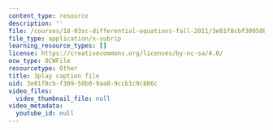 ```yaml
---
content_type: resource
description: ''
file: /courses/18-03sc-differential-equations-fall-2011/3e01f8cbf30950b09aa89ccb1c9c886c_zreI4HllD80.vtt
file_type: application/x-subrip
learning_resource_types: []
license: https://creativecommons.org/licenses/by-nc-sa/4.0/
ocw_type: OCWFile
resourcetype: Other
title: 3play caption file
uid: 3e01f8cb-f309-50b0-9aa8-9ccb1c9c886c
video_files:
  video_thumbnail_file: null
video_metadata:
  youtube_id: null
---
```


